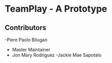 # TeamPlay - A Prototype

## Contributors
-Piere Paolo Bilugan

- Master Maintainer
- Jon Mary Rodriguez
-Jackie Mae Sapotalo
